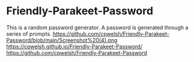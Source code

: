 # Friendly-Parakeet-Password
This is a random password generator.
A password is generated through a series of prompts.
https://github.com/cpwelsh/Friendly-Parakeet-Password/blob/main/Screenshot%20(4).png
https://cpwelsh.github.io/Friendly-Parakeet-Password/
https://github.com/cpwelsh/Friendly-Parakeet-Password


